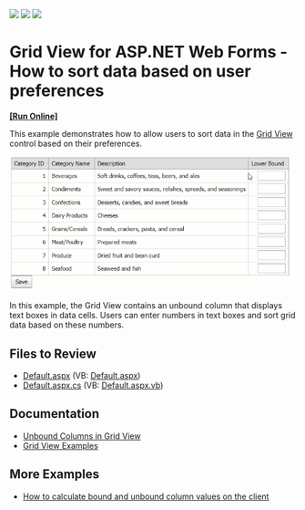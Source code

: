 <!-- default badges list -->
![](https://img.shields.io/endpoint?url=https://codecentral.devexpress.com/api/v1/VersionRange/128543041/13.1.4%2B)
[![](https://img.shields.io/badge/Open_in_DevExpress_Support_Center-FF7200?style=flat-square&logo=DevExpress&logoColor=white)](https://supportcenter.devexpress.com/ticket/details/E2245)
[![](https://img.shields.io/badge/📖_How_to_use_DevExpress_Examples-e9f6fc?style=flat-square)](https://docs.devexpress.com/GeneralInformation/403183)
<!-- default badges end -->
# Grid View for ASP.NET Web Forms - How to sort data based on user preferences
<!-- run online -->
**[[Run Online]](https://codecentral.devexpress.com/e2245/)**
<!-- run online end -->
This example demonstrates how to allow users to sort data in the [Grid View](https://docs.devexpress.com/AspNet/5823/components/grid-view) control based on their preferences. 

![Sort Grid Data](sort-by-user-preferences.gif)

In this example, the Grid View contains an unbound column that displays text boxes in data cells. Users can enter numbers in text boxes and sort grid data based on these numbers.

## Files to Review

* [Default.aspx](./CS/Default.aspx) (VB: [Default.aspx](./VB/Default.aspx))
* [Default.aspx.cs](./CS/Default.aspx.cs) (VB: [Default.aspx.vb](./VB/Default.aspx.vb))

## Documentation

- [Unbound Columns in Grid View](https://docs.devexpress.com/AspNet/3732/components/grid-view/concepts/data-representation-basics/columns/unbound-columns)
- [Grid View Examples](https://docs.devexpress.com/AspNet/3768/components/grid-view/examples)

## More Examples

- [How to calculate bound and unbound column values on the client](https://github.com/DevExpress-Examples/asp-net-web-forms-grid-calculate-bound-and-unbound-column-values)
